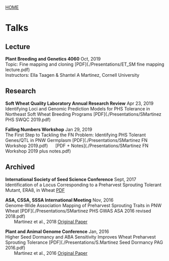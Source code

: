 [HOME](./index.html)

# Talks  

## Lecture  
**Plant Breeding and Genetics 4060** Oct, 2019   
Topic: Fine mapping and cloning [PDF](./Presentations/ET_SM fine mapping lecture.pdf)   
Instructors: Ella Taagen & Shantel A Martinez, Cornell University   

## Research   
**Soft Wheat Quality Laboratory Annual Research Review** Apr 23, 2019   
Identifying Loci and Genomic Prediction Models for PHS Tolerance in Northeast Soft Wheat Breeding Programs [PDF](./Presentations/SMartinez PHS SWQC 2019.pdf)  

**Falling Numbers Workshop** Jan 29, 2019  
The First Step to Tackling the FN Problem: Identifying PHS Tolerant Genes/QTL in PNW Germplasm [PDF](./Presentations/SMartinez FN Workshop 2019.pdf) &nbsp;&nbsp;&nbsp;&nbsp;  [PDF + Notes](./Presentations/SMartinez FN Workshop 2019 plus notes.pdf)  

## Archived   
**International Society of Seed Science Conference** Sept, 2017     
Identification of a Locus Corresponding to a Preharvest Sprouting Tolerant Mutant, ERA8, in Wheat [PDF](./Presentations/SMartinez_ISSS_2017.pdf)  

**ASA, CSSA, SSSA International Meeting** Nov, 2016     
Genome-Wide Association Mapping of Preharvest Sprouting Traits in PNW Wheat [PDF](./Presentations/SMartinez PHS GWAS ASA 2016 revised 2018.pdf)  
&nbsp;&nbsp;&nbsp;&nbsp;&nbsp;&nbsp; Martinez et al., 2018 [Original Paper](https://www.frontiersin.org/articles/10.3389/fpls.2018.00141)  

**Plant and Animal Genome Conference** Jan, 2016  
Higher Seed Dormancy and ABA Sensitivity Improves Wheat Preharvest Sprouting Tolerance [PDF](./Presentations/S.Martinez Seed Dormancy PAG 2016.pdf)  
&nbsp;&nbsp;&nbsp;&nbsp;&nbsp;&nbsp; Martinez et al., 2016 [Original Paper](http://link.springer.com/article/10.1007/s10681-016-1763-6)   

